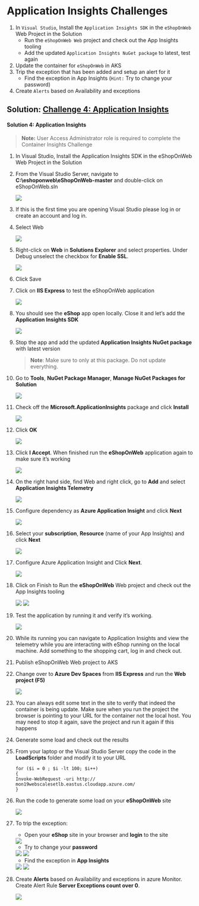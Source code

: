 # Application Insights Challenges

1. In `Visual Studio`, Install the `Application Insights SDK` in the `eShopOnWeb` Web Project in the Solution
   * Run the `eShopOnWeb Web` project and check out the App Insights tooling
   * Add the updated `Application Insights NuGet package` to latest, test again
2. Update the container for `eShopOnWeb` in AKS
3. Trip the exception that has been added and setup an alert for it
   * Find the exception in App Insights
    (`Hint:` Try to change your password)
4. Create `Alerts` based on Availability and exceptions


## Solution: [Challenge 4: Application Insights](#solution-4-application-insights)


#### Solution 4: Application Insights 

   > **Note:** User Access Administrator role is required to complete the Container Insights Challenge

1. In Visual Studio, Install the Application Insights SDK in the eShopOnWeb Web Project in the Solution

2. From the Visual Studio Server, navigate to **C:\eshoponweb\eShopOnWeb-master** and double-click on eShopOnWeb.sln

    <img src="images/vs.jpg"/>

3. If this is the first time you are opening Visual Studio please log in or create an account and log in.

4. Select Web

    <img src="images/11.jpg"/>

5. Right-click on **Web** in **Solutions Explorer** and select properties. Under Debug unselect the checkbox for **Enable SSL**.

    <img src="images/21.jpg"/>

6. Click Save

7. Click on **IIS Express** to test the eShopOnWeb application

    <img src="images/vs21.jpg"/>

8. You should see the **eShop** app open locally. Close it and let’s add the **Application Insights SDK**

    <img src="images/vs4.jpg"/>

9. Stop the app and add the updated **Application Insights NuGet package** with latest version

    > **Note**: Make sure to only at this package. Do not update everything.

10. Go to **Tools**, **NuGet Package Manager**, **Manage NuGet Packages for Solution**

    <img src="images/vs12.jpg"/>

11. Check off the **Microsoft.ApplicationInsights** package and click **Install**

    <img src="images/vs13.jpg"/>

12. Click **OK**

    <img src="images/vs131.jpg"/>

13. Click **I Accept**. When finished run the **eShopOnWeb** application again to make sure it’s working

    <img src="images/vs132.jpg"/>

14. On the right hand side, find Web and right click, go to **Add** and select **Application Insights Telemetry**

    <img src="images/vs5.jpg"/>

15. Configure dependency as **Azure Application Insight** and click **Next**

    <img src="images/vs61.jpg"/>

16. Select your **subscription**, **Resource** (name of your App Insights) and click **Next**

    <img src="images/vs71.jpg"/>

17. Configure Azure Application Insight and Click **Next**.

    <img src="images/vs81.jpg"/>

18. Click on Finish to Run the **eShopOnWeb** Web project and check out the App Insights tooling

    <img src="images/91.jpg"/>

    <img src="images/101.jpg"/>

19. Test the application by running it and verify it’s working.

    <img src="images/111.jpg"/>

20. While its running you can navigate to Application Insights and view the telemetry while you are interacting with eShop running on the local machine. Add something to the shopping cart, log in and check out.

21. Publish eShopOnWeb Web project to AKS

22. Change over to **Azure Dev Spaces** from **IIS Express** and run the **Web project (F5)**

    <img src="images/challenge3-step-7.jpg"/>

23. You can always edit some text in the site to verify that indeed the container is being update. Make sure when you run the project the browser is pointing to your URL for the container not the local host. You may need to stop it again, save the project and run it again if this happens

24. Generate some load and check out the results

25. From your laptop or the Visual Studio Server copy the code in the **LoadScripts** folder and modify it to your URL

    ```
    for ($i = 0 ; $i -lt 100; $i++)
    {
    Invoke-WebRequest -uri http:// mon19webscalesetlb.eastus.cloudapp.azure.com/
    }
    ```
26. Run the code to generate some load on your **eShopOnWeb** site

    <img src="images/vs16.jpg"/>

27. To trip the exception:

    * Open your **eShop** site in your browser and **login** to the site

    <img src="images/vs17.jpg"/>

    * Try to change your **password**

    <img src="images/vs18.jpg"/>

    <img src="images/vs19.jpg"/>

    * Find the exception in **App Insights**

    <img src="images/vs201.jpg"/>

    <img src="images/vs202.jpg"/>

28. Create **Alerts** based on Availability and exceptions in azure Monitor. Create Alert Rule **Server Exceptions count over 0**.

    <img src="images/vs22.jpg"/>
